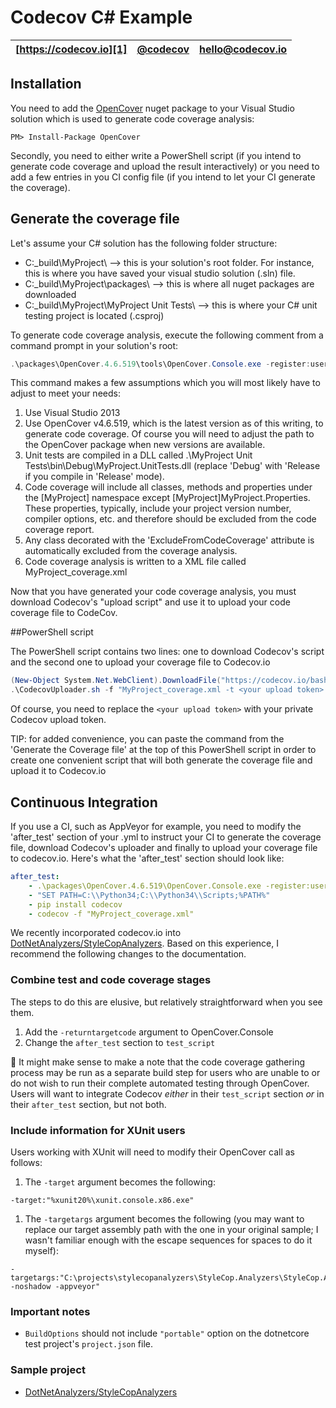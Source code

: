 Codecov C# Example
==================

| [https://codecov.io][1] | [@codecov][2] | [hello@codecov.io][3] |
| ----------------------- | ------------- | --------------------- |

## Installation

You need to add the [OpenCover][5] nuget package to your Visual Studio solution which is used to generate code coverage analysis:
   
```
PM> Install-Package OpenCover
```

Secondly, you need to either write a PowerShell script (if you intend to generate code coverage and upload the result interactively) or you need to add a few entries in you CI config file (if you intend to let your CI generate the coverage).


## Generate the coverage file

Let's assume your C# solution has the following folder structure:

- C:\_build\MyProject\ --> this is your solution's root folder. For instance, this is where you have saved your visual studio solution (.sln) file.
- C:\_build\MyProject\packages\ --> this is where all nuget packages are downloaded
- C:\_build\MyProject\MyProject Unit Tests\ --> this is where your C# unit testing project is located (.csproj)

To generate code coverage analysis, execute the following comment from a command prompt in your solution's root:

```PowerShell
.\packages\OpenCover.4.6.519\tools\OpenCover.Console.exe -register:user -target:"C:\Program Files (x86)\Microsoft Visual Studio 12.0\Common7\IDE\MSTest.exe" -targetargs:"/noresults /noisolation /testcontainer:"".\MyProject Unit Tests\bin\Debug\MyProject.UnitTests.dll" -filter:"+[MyProject]*  -[MyProject]MyProject.Properties.*" -excludebyattribute:*.ExcludeFromCodeCoverage* -hideskipped:All -output:.\MyProject_coverage.xml
```

This command makes a few assumptions which you will most likely have to adjust to meet your needs:

1. Use Visual Studio 2013
2. Use OpenCover v4.6.519, which is the latest version as of this writing, to generate code coverage. Of course you will need to adjust the path to the OpenCover package when new versions are available.
3. Unit tests are compiled in a DLL called .\MyProject Unit Tests\bin\Debug\MyProject.UnitTests.dll (replace 'Debug' with 'Release if you compile in 'Release' mode).
4. Code coverage will include all classes, methods and properties under the [MyProject] namespace except [MyProject]MyProject.Properties. These properties, typically, include your project version number, compiler options, etc. and therefore should be excluded from the code coverage report.
5. Any class decorated with the 'ExcludeFromCodeCoverage' attribute is automatically excluded from the coverage analysis.
6. Code coverage analysis is written to a XML file called MyProject_coverage.xml  

Now that you have generated your code coverage analysis, you must download Codecov's "upload script" and use it to upload your code coverage file to CodeCov.


##PowerShell script

The PowerShell script contains two lines: one to download Codecov's script and the second one to upload your coverage file to Codecov.io
 
```PowerShell
(New-Object System.Net.WebClient).DownloadFile("https://codecov.io/bash", ".\CodecovUploader.sh")
.\CodecovUploader.sh -f "MyProject_coverage.xml -t <your upload token> -X gcov
```

Of course, you need to replace the `<your upload token>` with your private Codecov upload token.

TIP: for added convenience, you can paste the command from the 'Generate the Coverage file' at the top of this PowerShell script in order to create one convenient script that will both generate the coverage file and upload it to Codecov.io


## Continuous Integration
 
If you use a CI, such as AppVeyor for example, you need to modify the 'after_test' section of your .yml to instruct your CI to generate the coverage file, download Codecov's uploader and finally to upload your coverage file to codecov.io. Here's what the 'after_test' section should look like:

``` YAML
after_test: 
    - .\packages\OpenCover.4.6.519\OpenCover.Console.exe -register:user -target:"C:\Program Files (x86)\Microsoft Visual Studio 12.0\Common7\IDE\MSTest.exe" -targetargs:"/noresults /noisolation /testcontainer:"".\MyProject Unit Tests\bin\Debug\MyProject.UnitTests.dll" -filter:"+[MyProject]*  -[MyProject]MyProject.Properties.*" -excludebyattribute:*.ExcludeFromCodeCoverage* -hideskipped:All -output:.\MyProject_coverage.xml
    - "SET PATH=C:\\Python34;C:\\Python34\\Scripts;%PATH%"
    - pip install codecov
    - codecov -f "MyProject_coverage.xml"
```

We recently incorporated codecov.io into [DotNetAnalyzers/StyleCopAnalyzers](https://github.com/DotNetAnalyzers/StyleCopAnalyzers). Based on this experience, I recommend the following changes to the documentation.

### Combine test and code coverage stages

The steps to do this are elusive, but relatively straightforward when you see them.

1. Add the `-returntargetcode` argument to OpenCover.Console
1. Change the `after_test` section to `test_script`

:thought_balloon: It might make sense to make a note that the code coverage gathering process may be run as a separate build step for users who are unable to or do not wish to run their complete automated testing through OpenCover. Users will want to integrate Codecov *either* in their `test_script` section *or* in their `after_test` section, but not both.

### Include information for XUnit users

Users working with XUnit will need to modify their OpenCover call as follows:

1. The `-target` argument becomes the following:

  ```
  -target:"%xunit20%\xunit.console.x86.exe"
  ```

1. The `-targetargs` argument becomes the following (you may want to replace our target assembly path with the one in your original sample; I wasn't familiar enough with the escape sequences for spaces to do it myself):

  ```
  -targetargs:"C:\projects\stylecopanalyzers\StyleCop.Analyzers\StyleCop.Analyzers.Test\bin\Debug\StyleCop.Analyzers.Test.dll -noshadow -appveyor"
  ```
  
  
### Important notes
- `BuildOptions` should not include `"portable"` option on the dotnetcore test project's `project.json` file.


### Sample project

- [DotNetAnalyzers/StyleCopAnalyzers](https://github.com/DotNetAnalyzers/StyleCopAnalyzers)


[1]: https://codecov.io/
[2]: https://twitter.com/codecov
[3]: mailto:hello@codecov.io
[4]: https://github.com/codecov/codecov-bash
[5]: https://www.nuget.org/packages/OpenCover/
